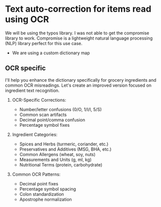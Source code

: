 #  Text auto-correction for items read  using OCR 
We will be using the typos library. 
I was not able to get the compromise library to work. Compromise is a lightweight natural language processing (NLP) library perfect for this use case. 

- We are using a custom dictionary map
## OCR specific
I'll help you enhance the dictionary specifically for grocery ingredients and common OCR misreadings. Let's create an improved version focused on ingredient text recognition.




1. OCR-Specific Corrections:
   - Number/letter confusions (0/O, 1/I/l, 5/S)
   - Common scan artifacts
   - Decimal point/comma confusion
   - Percentage symbol fixes

2. Ingredient Categories:
   - Spices and Herbs (turmeric, coriander, etc.)
   - Preservatives and Additives (MSG, BHA, etc.)
   - Common Allergens (wheat, soy, nuts)
   - Measurements and Units (g, ml, kg)
   - Nutritional Terms (protein, carbohydrate)

3. Common OCR Patterns:
   - Decimal point fixes
   - Percentage symbol spacing
   - Colon standardization
   - Apostrophe normalization
